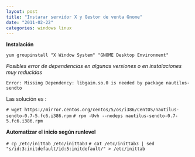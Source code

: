 ```yaml
---
layout: post
title: "Instarar servidor X y Gestor de venta Gnome"
date: "2011-02-22"
categories: windows linux
---
```


**Instalación**

`yum groupinstall "X Window System" "GNOME Desktop Environment"`

_Posibles error de dependencias en algunas versiones o en instalaciones muy reducidas_

`Error: Missing Dependency: libgaim.so.0 is needed by package nautilus-sendto`

Las solución es :

`# wget https://mirror.centos.org/centos/5/os/i386/CentOS/nautilus-sendto-0.7-5.fc6.i386.rpm` `# rpm -Uvh --nodeps nautilus-sendto-0.7-5.fc6.i386.rpm`

**Automatizar el inicio según runlevel**

`# cp /etc/inittab /etc/inittab3` `# cat /etc/inittab3 | sed "s/id:3:initdefault/id:5:initdefault/" > /etc/inittab`
